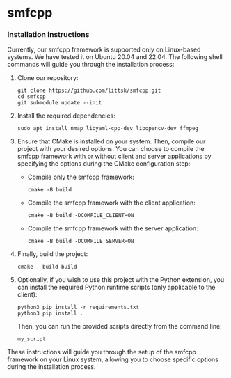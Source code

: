 # smfcpp

### Installation Instructions
Currently, our smfcpp framework is supported only on Linux-based systems. We have tested it on Ubuntu 20.04 and 22.04. The following shell commands will guide you through the installation process:

1. Clone our repository:

   ```shell
   git clone https://github.com/littsk/smfcpp.git
   cd smfcpp
   git submodule update --init
   ```

2. Install the required dependencies:

   ```shell
   sudo apt install nmap libyaml-cpp-dev libopencv-dev ffmpeg
   ```

3. Ensure that CMake is installed on your system. Then, compile our project with your desired options. You can choose to compile the smfcpp framework with or without client and server applications by specifying the options during the CMake configuration step:

   - Compile only the smfcpp framework:

     ```shell
     cmake -B build
     ```

   - Compile the smfcpp framework with the client application:

     ```shell
     cmake -B build -DCOMPILE_CLIENT=ON
     ```

   - Compile the smfcpp framework with the server application:

     ```shell
     cmake -B build -DCOMPILE_SERVER=ON
     ```

4. Finally, build the project:

   ```shell
   cmake --build build
   ```
5. Optionally, if you wish to use this project with the Python extension, you can install the required Python runtime scripts (only applicable to the client):
   ```shell
   python3 pip install -r requirements.txt
   python3 pip install .
   ```
   Then, you can run the provided scripts directly from the command line:
   ```shell
   my_script
   ```
These instructions will guide you through the setup of the smfcpp framework on your Linux system, allowing you to choose specific options during the installation process.
